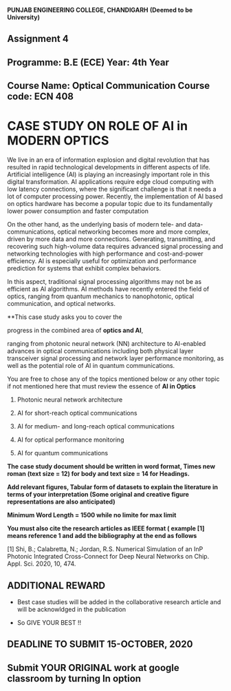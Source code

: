 

**PUNJAB ENGINEERING COLLEGE, CHANDIGARH**
       **(Deemed to be University)**

## Assignment 4
 
## Programme: B.E (ECE)                                                                  Year: 4th Year
## Course Name: Optical Communication                                                  Course code: ECN 408

# CASE STUDY ON ROLE OF AI in MODERN OPTICS

We live in an era of information explosion and digital revolution that has resulted in rapid
technological developments in different aspects of life. Artificial intelligence (AI) is playing an
increasingly important role in this digital transformation. AI applications require edge cloud computing
with low latency connections, where the significant challenge is that it needs a lot of computer processing
power. Recently, the implementation of AI based on optics hardware has become a popular topic
due to its fundamentally lower power consumption and faster computation

On the other hand, as the underlying basis of modern tele- and data-communications,
optical networking becomes more and more complex, driven by more data and more connections.
Generating, transmitting, and recovering such high-volume data requires advanced signal processing
and networking technologies with high performance and cost-and-power efficiency. AI is especially
useful for optimization and performance prediction for systems that exhibit complex behaviors.

In this aspect, traditional signal processing algorithms may not be as efficient as AI algorithms.
AI methods have recently entered the field of optics, ranging from quantum mechanics to nanophotonic,
optical communication, and optical networks.

**This case study asks you to cover the 

progress in the combined area of **optics and AI**, 

ranging from photonic neural network (NN) architecture to AI-enabled advances in optical communications including both physical layer transceiver signal processing and network layer performance monitoring,
as well as the potential role of AI in quantum communications.

You are free to chose any of the topics mentioned below or any other topic if not mentioned here that must review the essence of **AI in Optics**

1. Photonic neural network architecture

2. AI for short-reach optical communications

3. AI for medium- and long-reach optical communications

4. AI for optical performance monitoring

5. AI for quantum communications
     
**The case study document should be written in word format, Times new roman (text size = 12) for body and 
text size = 14 for Headings.**

**Add relevant figures, Tabular form of datasets to explain the literature in terms of your interpretation
(Some original and creative figure representations are also anticipated)**

**Minimum Word Length = 1500 while no limite for max limit**

**You must also cite the research articles as IEEE format ( example [1] means reference 1 
and add the bibliography at the end as follows**

[1] Shi, B.; Calabretta, N.; Jordan, R.S. Numerical Simulation of an InP Photonic Integrated Cross-Connect for Deep Neural Networks on Chip. Appl. Sci. 2020, 10, 474.

## ADDITIONAL REWARD

- Best case studies will be added in the collaborative research article 
  and will be acknowldged in the publication

- So GIVE YOUR BEST !!



     
## DEADLINE TO SUBMIT 15-OCTOBER, 2020
## Submit YOUR ORIGINAL work at google classroom by turning In option
